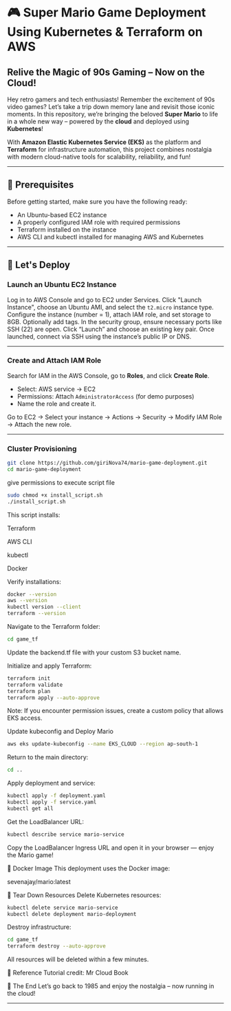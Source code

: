 # 🎮 Super Mario Game Deployment Using Kubernetes & Terraform on AWS

## Relive the Magic of 90s Gaming – Now on the Cloud!

Hey retro gamers and tech enthusiasts! Remember the excitement of 90s video games? Let’s take a trip down memory lane and revisit those iconic moments. In this repository, we’re bringing the beloved **Super Mario** to life in a whole new way – powered by the **cloud** and deployed using **Kubernetes**!

With **Amazon Elastic Kubernetes Service (EKS)** as the platform and **Terraform** for infrastructure automation, this project combines nostalgia with modern cloud-native tools for scalability, reliability, and fun!

---

## 🔧 Prerequisites

Before getting started, make sure you have the following ready:

- An Ubuntu-based EC2 instance
- A properly configured IAM role with required permissions
- Terraform installed on the instance
- AWS CLI and kubectl installed for managing AWS and Kubernetes

---

## 🚀 Let's Deploy

### Launch an Ubuntu EC2 Instance

Log in to AWS Console and go to EC2 under Services. Click "Launch Instance", choose an Ubuntu AMI, and select the `t2.micro` instance type. Configure the instance (number = 1), attach IAM role, and set storage to 8GB. Optionally add tags. In the security group, ensure necessary ports like SSH (22) are open. Click “Launch” and choose an existing key pair. Once launched, connect via SSH using the instance’s public IP or DNS.

---

### Create and Attach IAM Role

Search for IAM in the AWS Console, go to **Roles**, and click **Create Role**.  
- Select: AWS service → EC2  
- Permissions: Attach `AdministratorAccess` (for demo purposes)  
- Name the role and create it.

Go to EC2 → Select your instance → Actions → Security → Modify IAM Role → Attach the new role.

---

### Cluster Provisioning

```bash
git clone https://github.com/giriNova74/mario-game-deployment.git
cd mario-game-deployment
```
give permissions to execute script file

```bash
sudo chmod +x install_script.sh
./install_script.sh
```
This script installs:

Terraform

AWS CLI

kubectl

Docker

Verify installations:

```bash
docker --version
aws --version
kubectl version --client
terraform --version
```

Navigate to the Terraform folder:

```bash
cd game_tf
```

Update the backend.tf file with your custom S3 bucket name.

Initialize and apply Terraform:

```bash
terraform init
terraform validate
terraform plan
terraform apply --auto-approve
```
Note: If you encounter permission issues, create a custom policy that allows EKS access.

Update kubeconfig and Deploy Mario

```bash
aws eks update-kubeconfig --name EKS_CLOUD --region ap-south-1
```

Return to the main directory:

```bash
cd ..
```

Apply deployment and service:

```bash
kubectl apply -f deployment.yaml
kubectl apply -f service.yaml
kubectl get all
```

Get the LoadBalancer URL:

```bash
kubectl describe service mario-service
```

Copy the LoadBalancer Ingress URL and open it in your browser — enjoy the Mario game!

🐳 Docker Image
This deployment uses the Docker image:

sevenajay/mario:latest

🧨 Tear Down Resources
Delete Kubernetes resources:

```bash
kubectl delete service mario-service
kubectl delete deployment mario-deployment
```

Destroy infrastructure:

```bash
cd game_tf
terraform destroy --auto-approve
```
All resources will be deleted within a few minutes.

📖 Reference
Tutorial credit: Mr Cloud Book

🎉 The End
Let’s go back to 1985 and enjoy the nostalgia – now running in the cloud!



---
